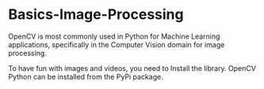 # Basics-Image-Processing

OpenCV is most commonly used in Python for Machine Learning applications, specifically in the Computer Vision domain for image processing.

To have fun with images and videos, you need to Install the library. OpenCV Python can be installed from the PyPi package.

